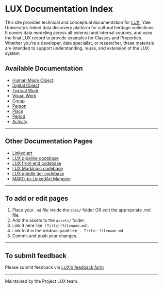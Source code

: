 # LUX Documentation Index


This site provides technical and conceptual documentation for [LUX](https://lux.collections.yale.edu/), Yale University’s linked data discovery platform for cultural heritage collections. It covers data modeling across all external and internal sources, and uses the final LUX record to provide examples for Classes and Properties. Whether you're a developer, data specialist, or researcher, these materials are intended to support understanding, reuse, and extension of the LUX system.

## Available Documentation

* [Human Made Object](hmo.md)
* [Digital Object](digitalobject.md)
* [Textual Work](textualwork.md)
* [Visual Work](visualwork.md)
* [Group](group.md)
* [Person](person.md)
* [Place](place.md)
* [Period](period.md)
* [Activity](activity.md)

---

## Other Documentation Pages

* [Linked.art](https://linked.art/)
* [LUX pipeline codebase](https://github.com/project-lux/data-pipeline)
* [LUX front end codebase](https://github.com/project-lux/lux-frontend)
* [LUX Marklogic codebase](https://github.com/project-lux/lux-marklogic)
* [LUX middle tier codebase](https://github.com/project-lux/lux-middletier)
* [MARC-to-LinkedArt Mapping](https://github.com/timathom/marc2linkedart/blob/main/specs/md/index.md)

---

## To add or edit pages

1. Place your `.md` file inside the `docs/` folder OR edit the appropriate .md file.
2. Add the assets to the `assets/` folder.
3. Link it here like: `[Title](filename.md)`.
4. Link to it in the mkdocs.yaml like: `- Title: filename.md`
5. Commit and push your changes.

---

## To submit feedback

Please submit feedback via [LUX's feedback form](https://yaleuniversity.tfaforms.net/99?tfa_301=https%3A%2F%2Flux.collections.yale.edu%2F)

---

Maintained by the Project LUX team.
